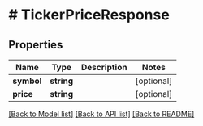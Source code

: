 # # TickerPriceResponse

## Properties

Name | Type | Description | Notes
------------ | ------------- | ------------- | -------------
**symbol** | **string** |  | [optional]
**price** | **string** |  | [optional]

[[Back to Model list]](../../README.md#models) [[Back to API list]](../../README.md#endpoints) [[Back to README]](../../README.md)
